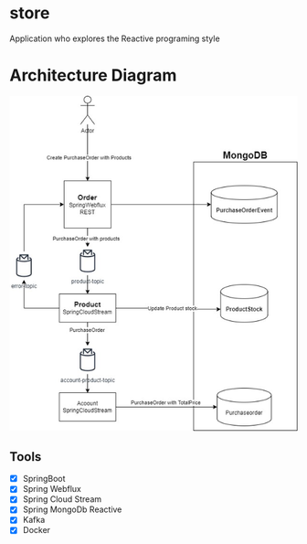 # store
Application who explores the Reactive programing style

# Architecture Diagram
![Reactive_Store.jpg](./diagrams/Reactive_Store.jpg)

## Tools
- [x] SpringBoot
- [x] Spring Webflux
- [x] Spring Cloud Stream
- [X] Spring MongoDb Reactive
- [x] Kafka
- [x] Docker